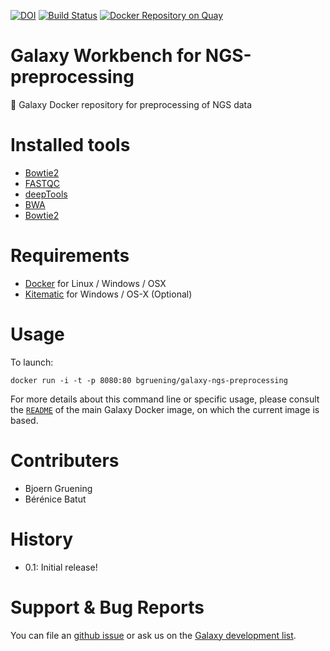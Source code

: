 [![DOI](https://zenodo.org/badge/46994376.svg)](https://zenodo.org/badge/latestdoi/46994376)
[![Build Status](https://travis-ci.org/bgruening/docker-galaxy-ngs-preprocessing.svg?branch=master)](https://travis-ci.org/bgruening/docker-galaxy-ngs-preprocessing)
[![Docker Repository on Quay](https://quay.io/repository/bgruening/galaxy-ngs-preprocessing/status "Docker Repository on Quay")](https://quay.io/repository/bgruening/galaxy-ngs-preprocessing)

Galaxy Workbench for NGS-preprocessing
======================================

:whale: Galaxy Docker repository for preprocessing of NGS data

# Installed tools

 * [Bowtie2](http://bowtie-bio.sourceforge.net/bowtie2)
 * [FASTQC](http://www.bioinformatics.babraham.ac.uk/projects/fastqc/)
 * [deepTools](http://fidelram.github.io/deepTools/)
 * [BWA](http://bio-bwa.sourceforge.net/)
 * [Bowtie2](http://bowtie-bio.sourceforge.net/bowtie2)

# Requirements

 - [Docker](https://docs.docker.com/installation/) for Linux / Windows / OSX
 - [Kitematic](https://kitematic.com/) for Windows / OS-X (Optional)

# Usage

To launch:

```
docker run -i -t -p 8080:80 bgruening/galaxy-ngs-preprocessing
```

For more details about this command line or specific usage, please consult the
[`README`](https://github.com/bgruening/docker-galaxy-stable/blob/master/README.md) of the main Galaxy Docker image, on which the current image is based.

# Contributers

 - Bjoern Gruening
 - Bérénice Batut


# History

 - 0.1: Initial release!


# Support & Bug Reports

You can file an [github issue](https://github.com/bgruening/docker-galaxy-ngs-preprocessing/issues) or ask us on the [Galaxy development list](http://lists.bx.psu.edu/listinfo/galaxy-dev).
